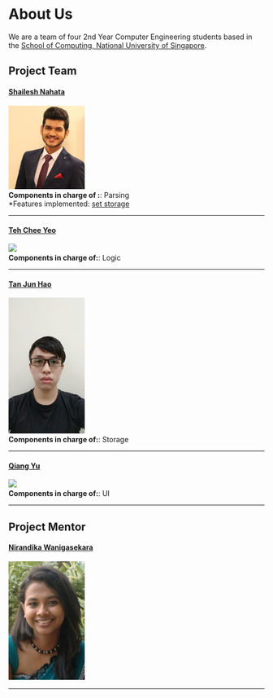 <!-- @@author A0147619W -->
# About Us

We are a team of four 2nd Year Computer Engineering students based in the [School of Computing, National University of Singapore](http://www.comp.nus.edu.sg).

## Project Team

#### [Shailesh Nahata](https://github.com/nahata-shailesh) <br>
<img src="images/Shailesh.JPG" width="150"><br>
**Components in charge of :**: Parsing <br>
  *Features implemented: [set storage](https://github.com/CS2103AUG2016-T11-C2/main/blob/master/docs/UserGuide.md#set-storage--setstorage)

-----

#### [Teh Chee Yeo](https://github.com/cheo1994) <br>
<img src="images/Chee Yeo.png" width="150"><br>
**Components in charge of:**: Logic <br>  

-----

#### [Tan Jun Hao](https://github.com/e0003083)  <br>
<img src="images/Jun Hao.jpg" width="150"><br>
**Components in charge of:**: Storage <br>  


-----

#### [Qiang Yu](https://github.com/Hastyrush) <br>
<img src="images/Qiang Yu.png" width="150"><br>
**Components in charge of:**: UI <br>  


-----

## Project Mentor
 
#### [Nirandika Wanigasekara](https://github.com/nirandiw) <br>
<img src="images/ProjectMentor.png" width="150">

-----
